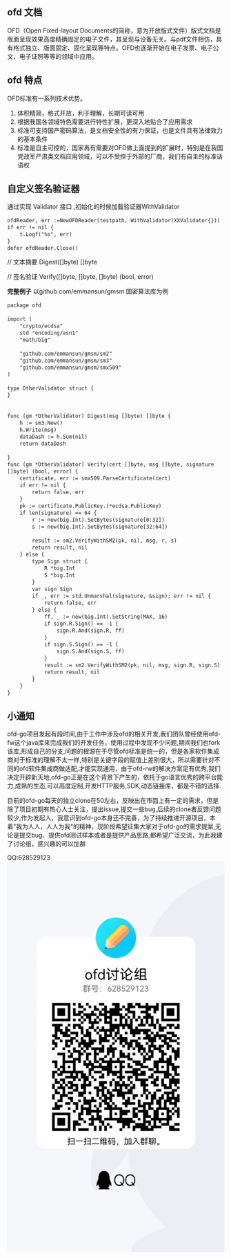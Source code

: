 ## ofd 文档

OFD（Open Fixed-layout Documents的简称，意为开放版式文件）版式文档是版面呈现效果高度精确固定的电子文件，其呈现与设备无关。与pdf文件相仿，具有格式独立、版面固定、固化呈现等特点。OFD也逐渐开始在电子发票、电子公文、电子证照等等的领域中应用。

## ofd 特点

OFD标准有一系列技术优势。

1. 体积精简，格式开放，利于理解，长期可读可用
2. 根据我国各领域特色需要进行特性扩展，更深入地贴合了应用需求
3. 标准可支持国产密码算法，是文档安全性的有力保证，也是文件具有法律效力的基本条件
4. 标准是自主可控的，国家再有需要对OFD做上面提到的扩展时，特别是在我国党政军严肃类文档应用领域，可以不受控于外部的厂商，我们有自主的标准话语权 

## 自定义签名验证器

通过实现 Validator 接口 ,初始化的时候加载验证器WithValidator

```
ofdReader, err :=NewOFDReader(testpath, WithValidator(XXValidator{}))
if err != nil {
	t.Logf("%s", err)
}
defer ofdReader.Close()
```

// 文本摘要
Digest([]byte) []byte

// 签名验证
Verify([]byte, []byte, []byte) (bool, error)

**完整例子**
以github.com/emmansun/gmsm  国密算法库为例

```
package ofd

import (
	"crypto/ecdsa"
	std "encoding/asn1"
	"math/big"

	"github.com/emmansun/gmsm/sm2"
	"github.com/emmansun/gmsm/sm3"
	"github.com/emmansun/gmsm/smx509"
)

type OtherValidator struct {
}


func (gm *OtherValidator) Digest(msg []byte) []byte {
	h := sm3.New()
	h.Write(msg)
	dataDash := h.Sum(nil)
	return dataDash

}
func (gm *OtherValidator) Verify(cert []byte, msg []byte, signature []byte) (bool, error) {
	certificate, err := smx509.ParseCertificate(cert)
	if err != nil {
		return false, err
	}
	pk := certificate.PublicKey.(*ecdsa.PublicKey)
	if len(signature) == 64 {
		r := new(big.Int).SetBytes(signature[0:32])
		s := new(big.Int).SetBytes(signature[32:64])

		result := sm2.VerifyWithSM2(pk, nil, msg, r, s)
		return result, nil
	} else {
		type Sign struct {
			R *big.Int
			S *big.Int
		}
		var sign Sign
		if _, err := std.Unmarshal(signature, &sign); err != nil {
			return false, err
		} else {
			ff, _ := new(big.Int).SetString(MAX, 16)
			if sign.R.Sign() == -1 {
				sign.R.And(sign.R, ff)
			}
			if sign.S.Sign() == -1 {
				sign.S.And(sign.S, ff)
			}
			result := sm2.VerifyWithSM2(pk, nil, msg, sign.R, sign.S)
			return result, nil
		}
	}
}

```

## 小通知
  ofd-go项目发起有段时间,由于工作中涉及ofd的相关开发,我们团队曾经使用ofd-fw这个java库来完成我们的开发任务，使用过程中发现不少问题,期间我们也fork该库,形成自己的分支,问题的根源在于尽管ofd标准是统一的，但是各家软件集成商对于标准的理解不太一样,特别是关键字段的赋值上差别很大，所以需要针对不同的ofd软件集成商做适配,才能实现通用，由于ofd-rw的解决方案足有优秀,我们决定开辟新天地,ofd-go正是在这个背景下产生的，依托于go语言优秀的跨平台能力,成熟的生态,可以高度定制,开发HTTP服务,SDK,动态链接库，都是不错的选择.

  目前的ofd-go每天的独立clone在50左右，反映出在市面上有一定的需求，但是除了项目初期有热心人士关注，提出issue,提交一些bug,后续的clone者反馈问题较少,作为发起人，我意识到ofd-go本身还不完善，为了持续推进开源项目，本着"我为人人，人人为我"的精神，现阶段希望征集大家对于ofd-go的需求提案,无论是提交bug、提供ofd测试样本或者是提供产品思路,都希望广泛交流，为此我建了讨论组，感兴趣的可以加群
  
  QQ:628529123
![QQ群](https://github.com/itlabers/ofd-go-reference/blob/master/images/qq_group.jpg)

  